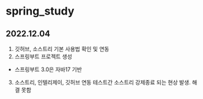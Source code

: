 # spring_study

## 2022.12.04
1. 깃허브, 소스트리 기본 사용법 확인 및 연동
2. 스프링부트 프로젝트 생성
  - 스프링부트 3.0은 자바17 기반
3. 소스트리, 인텔리제이, 깃허브 연동 테스트간 소스트리 강제종료 되는 현상 발생. 해결 못함
